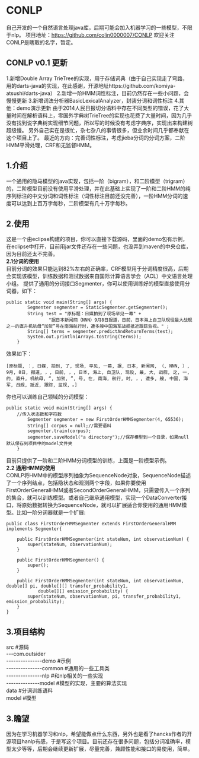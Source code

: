 # CONLP
自己开发的一个自然语言处理java库，后期可能会加入机器学习的一些模型，不限于nlp。
项目地址：https://github.com/colin0000007/CONLP
欢迎关注
CONLP是瞎取的名字，暂定。  
## CONLP v0.1 更新
1.新增Double Array TrieTree的实现，用于存储词典（由于自己实现走了弯路，用的darts-java的实现，在此感谢，开源地址https://github.com/komiya-atsushi/darts-java）
2.新增一阶HMM词性标注，目前仍然存在一些小问题，会慢慢更新
3.新增词法分析器BasicLexicalAnalyzer，封装分词和词性标注
4.其他：demo演示更新
由于2014人民日报切分语料中存在不同类型的错误，花了大量时间在解析语料上，零国外字典树TrieTree的实现也花费了大量时间，因为几乎没有找到说字典树实现细节问题，所以写的时候没有考虑字典序，实现出来构建树超级慢。
另外自己实在是很忙，杂七杂八的事情很多，但业余时间几乎都奉献在这个项目上了。
最近的方向：完善词性标注，考虑jieba分词的分词方案，二阶HMM平滑处理，CRF和无监督HMM。

1.介绍
----
一个通用的隐马模型的java实现，包括一阶（bigram），和二阶模型（trigram）的，二阶模型目前没有使用平滑处理，并在此基础上实现了一阶和二阶HMM的纯序列标注的中文分词和词性标注（词性标注目前还没完善），一阶HMM分词的速度可以达到上百万字每秒，二阶模型有几十万字每秒。
   
2.使用
----
这是一个由eclipse构建的项目，你可以直接下载源码，里面的demo包有示例，在eclipse中打开，目前用jar文件还存在一些问题，也没弄到maven的中央仓库，因为目前还太不完善。  
**2.1分词的使用**  
目前分词的效果只能达到82%左右的正确率，CRF模型用于分词精度很高，后期会实现该模型，训练数据和测试数据来自国际计算语言学会（ACL）中文语言处理小组。
提供了通用的分词接口Segmenter，你可以使用训练好的模型直接使用分词器，如下：

    public static void main(String[] args) {
    		Segmenter segmenter = StaticSegmenter.getSegmenter();
    		String test = "原标题：日媒拍到了现场罕见一幕" + 
    				"据日本新闻网（NNN）9月8日报道，日前，日本海上自卫队现役最大战舰之一的直升机航母“加贺”号在南海航行时，遭多艘中国海军战舰抵近跟踪监视。" ; 
    		String[] terms = segmenter.predictAndReturnTerms(test);
    		System.out.println(Arrays.toString(terms));
    	}
效果如下：

    [原标题, ：, 日媒, 拍到, 了, 现场, 罕见, 一幕, 据, 日本, 新闻网, （, NNN, ）, 9月, 8日, 报道, ，, 日前, ，, 日本, 海上, 自卫队, 现役, 最, 大, 战舰, 之, 一, 的, 直升, 机航母, “, 加贺, ”, 号, 在, 南海, 航行, 时, ，, 遭多, 艘, 中国, 海军, 战舰, 抵近, 跟踪, 监视, 。]
你也可以训练自己领域的分词模型：

    public static void main(String[] args) {
        //传入状态数和字符数
    		Segmenter segmenter = new FirstOrderHMMSegmenter(4, 65536);
    		String[] corpus = null;//需要语料
    		segmenter.train(corpus);
    		segmenter.saveModel("a directory");//保存模型到一个目录，如果null默认保存到项目中的model文件夹
    	}
目前只提供了一阶和二阶HMM分词模型的训练，上面是一阶模型示例。  
**2.2 通用HMM的使用**  
CONLP将HMM中的模型序列抽象为SequenceNode对象，SequenceNode描述了一个序列结点，包括隐状态和观测两个字段，如果你要使用FirstOrderGeneralHMM或者SecondOrderGeneralHMM，只需要传入一个序列的集合，就可以训练模型。或者自己继承通用模型，实现一个DataConverter接口，将原始数据转换为SequenceNode，就可以扩展适合你使用的通用HMM模型。比如一阶分词器就是一个扩展:

    public class FirstOrderHMMSegmenter extends FirstOrderGeneralHMM implements Segmenter{
    
    	public FirstOrderHMMSegmenter(int stateNum, int observationNum) {
    		super(stateNum, observationNum);
    	}
    	
    	public FirstOrderHMMSegmenter() {
    		super();
    	}
    
    	public FirstOrderHMMSegmenter(int stateNum, int observationNum, double[] pi, double[][] transfer_probability1,
    			double[][] emission_probability) {
    		super(stateNum, observationNum, pi, transfer_probability1, emission_probability);
    	}
    }
    
   
3.项目结构
------
src #源码  
---com.outsider   
---------------demo #示例    
---------------common #通用的一些工具类   
---------------nlp #和nlp相关的一些实现   
--------------model #模型的实现，主要的算法实现   
data #分词训练语料   
model #模型  
    
3.瞻望
----

因为在学习机器学习和nlp，希望能做点什么东西，另外也是看了hancks作者的开源项目hanlp有感，于是写这个项目。目前还存在很多问题，包括分词准确率，模型太少等等，后期会继续更新扩展，尽量完善，兼顾性能和接口的易使用，简单。



